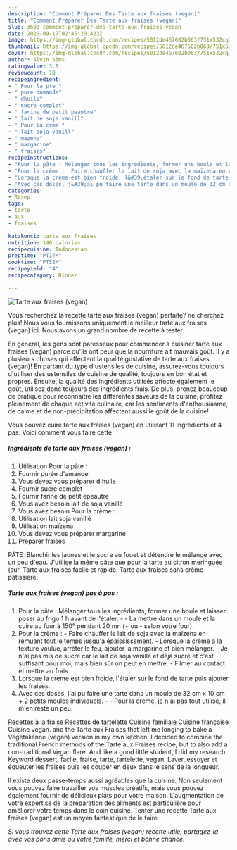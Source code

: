 ```yaml
---
description: "Comment Préparer Des Tarte aux fraises (vegan)"
title: "Comment Préparer Des Tarte aux fraises (vegan)"
slug: 3683-comment-preparer-des-tarte-aux-fraises-vegan
date: 2020-09-17T02:45:20.423Z
image: https://img-global.cpcdn.com/recipes/5012de467602b063/751x532cq70/tarte-aux-fraises-vegan-photo-principale-de-la-recette.jpg
thumbnail: https://img-global.cpcdn.com/recipes/5012de467602b063/751x532cq70/tarte-aux-fraises-vegan-photo-principale-de-la-recette.jpg
cover: https://img-global.cpcdn.com/recipes/5012de467602b063/751x532cq70/tarte-aux-fraises-vegan-photo-principale-de-la-recette.jpg
author: Alvin Sims
ratingvalue: 3.8
reviewcount: 10
recipeingredient:
- " Pour la pte "
- " pure damande"
- " dhuile"
- " sucre complet"
- " farine de petit peautre"
- " lait de soja vanill"
- " Pour la crme "
- " lait soja vanill"
- " mazena"
- " margarine"
- " fraises"
recipeinstructions:
- "Pour la pâte : Mélanger tous les ingrédients, former une boule et laisser poser au frigo 1 h avant de l&#39;étaler.  La mettre dans un moule et la cuire au four à 150° pendant 20 mn (+ ou - selon votre four)."
- "Pour la crème :  Faire chauffer le lait de soja avec la maïzena en remuant tout le temps jusqu&#39;à épaississement. Lorsque la crème à la texture voulue, arrêter le feu, ajouter la margarine et bien mélanger. Je n&#39;ai pas mis de sucre car le lait de soja vanillé et déjà sucré et c&#39;est suffisant pour moi, mais bien sûr on peut en mettre. Filmer au contact et mettre au frais."
- "Lorsque la crème est bien froide, l&#39;étaler sur le fond de tarte puis ajouter les fraises."
- "Avec ces doses, j&#39;ai pu faire une tarte dans un moule de 32 cm x 10 cm + 2 petits moules individuels.  Pour la crème, je n&#39;ai pas tout utilisé, il m&#39;en reste un peu."
categories:
- Resep
tags:
- tarte
- aux
- fraises

katakunci: tarte aux fraises 
nutrition: 140 calories
recipecuisine: Indonesian
preptime: "PT17M"
cooktime: "PT52M"
recipeyield: "4"
recipecategory: Dinner

---
```



![Tarte aux fraises (vegan)](https://img-global.cpcdn.com/recipes/5012de467602b063/751x532cq70/tarte-aux-fraises-vegan-photo-principale-de-la-recette.jpg)

Vous recherchez la recette tarte aux fraises (vegan) parfaite? ne cherchez plus! Nous vous fournissons uniquement le meilleur tarte aux fraises (vegan) ici. Nous avons un grand nombre de recette à tester.

En général, les gens sont paresseux pour commencer à cuisiner tarte aux fraises (vegan) parce qu'ils ont peur que la nourriture ait mauvais goût. Il y a plusieurs choses qui affectent la qualité gustative de tarte aux fraises (vegan)! En partant du type d'ustensiles de cuisine, assurez-vous toujours d'utiliser des ustensiles de cuisine de qualité, toujours en bon état et propres. Ensuite, la qualité des ingrédients utilisés affecte également le goût, utilisez donc toujours des ingrédients frais. De plus, prenez beaucoup de pratique pour reconnaître les différentes saveurs de la cuisine, profitez pleinement de chaque activité culinaire, car les sentiments d'enthousiasme, de calme et de non-précipitation affectent aussi le goût de la cuisine!

<!--inarticleads1-->

Vous pouvez cuire tarte aux fraises (vegan) en utilisant 11 Ingrédients et 4 pas. Voici comment vous faire cette.

##### Ingrédients de tarte aux fraises (vegan) :

1. Utilisation  Pour la pâte :
1. Fournir  purée d&#39;amande
1. Vous devez vous préparer  d&#39;huile
1. Fournir  sucre complet
1. Fournir  farine de petit épeautre
1. Vous avez besoin  lait de soja vanillé
1. Vous avez besoin  Pour la crème :
1. Utilisation  lait soja vanillé
1. Utilisation  maïzena
1. Vous devez vous préparer  margarine
1. Préparer  fraises


PÂTE: Blanchir les jaunes et le sucre au fouet et détendre le mélange avec un peu d&#39;eau. J&#39;utilise la même pâte que pour la tarte au citron meringuée (sur. Tarte aux fraises facile et rapide. Tarte aux fraises sans crème pâtissière. 

<!--inarticleads2-->

##### Tarte aux fraises (vegan) pas à pas :

1. Pour la pâte : Mélanger tous les ingrédients, former une boule et laisser poser au frigo 1 h avant de l&#39;étaler. -  - La mettre dans un moule et la cuire au four à 150° pendant 20 mn (+ ou - selon votre four).
1. Pour la crème :  - Faire chauffer le lait de soja avec la maïzena en remuant tout le temps jusqu&#39;à épaississement. - Lorsque la crème à la texture voulue, arrêter le feu, ajouter la margarine et bien mélanger. - Je n&#39;ai pas mis de sucre car le lait de soja vanillé et déjà sucré et c&#39;est suffisant pour moi, mais bien sûr on peut en mettre. - Filmer au contact et mettre au frais.
1. Lorsque la crème est bien froide, l&#39;étaler sur le fond de tarte puis ajouter les fraises.
1. Avec ces doses, j&#39;ai pu faire une tarte dans un moule de 32 cm x 10 cm + 2 petits moules individuels. -  - Pour la crème, je n&#39;ai pas tout utilisé, il m&#39;en reste un peu.


Recettes à la fraise Recettes de tartelette Cuisine familiale Cuisine française Cuisine vegan. and the Tarte aux Fraises that left me longing to bake a Végétalienne (vegan) version in my own kitchen. I decided to combine the traditional French methods of the Tarte aux Fraises recipe, but to also add a non-traditional Vegan flare. And like a good little student, I did my research. Keyword dessert, facile, fraise, tarte, tartelette, vegan. Laver, essuyer et équeuter les fraises puis les couper en deux dans le sens de la longueur. 

<!--inarticleads1-->

<p>
Il existe deux passe-temps aussi agréables que la cuisine. Non seulement vous pouvez faire travailler vos muscles créatifs, mais vous pouvez également fournir de délicieux plats pour votre maison. L'augmentation de votre expertise de la préparation des aliments est particulière pour améliorer votre temps dans le coin cuisine. Tenter une recette Tarte aux fraises (vegan) est un moyen fantastique de le faire.
</p>

<p>
<i>Si vous trouvez cette Tarte aux fraises (vegan) recette utile, partagez-la avec vos bons amis ou votre famille, merci et bonne chance.</i>
</p>

